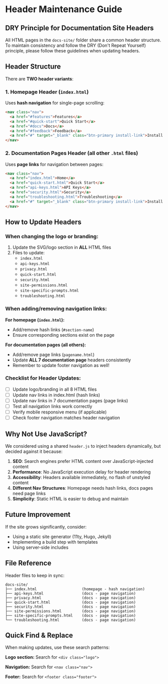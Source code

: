 # Header Maintenance Guide

## DRY Principle for Documentation Site Headers

All HTML pages in the `docs-site/` folder share a common header structure. To maintain consistency and follow the DRY (Don't Repeat Yourself) principle, please follow these guidelines when updating headers.

## Header Structure

There are **TWO header variants**:

### 1. Homepage Header (`index.html`)
Uses **hash navigation** for single-page scrolling:
```html
<nav class="nav">
  <a href="#features">Features</a>
  <a href="#quick-start">Quick Start</a>
  <a href="#docs">Docs</a>
  <a href="#feedback">Feedback</a>
  <a href="#" target="_blank" class="btn-primary install-link">Install Extension</a>
</nav>
```

### 2. Documentation Pages Header (all other `.html` files)
Uses **page links** for navigation between pages:
```html
<nav class="nav">
  <a href="index.html">Home</a>
  <a href="quick-start.html">Quick Start</a>
  <a href="api-keys.html">API Keys</a>
  <a href="security.html">Security</a>
  <a href="troubleshooting.html">Troubleshooting</a>
  <a href="#" target="_blank" class="btn-primary install-link">Install Extension</a>
</nav>
```

## How to Update Headers

### When changing the logo or branding:
1. Update the SVG/logo section in **ALL** HTML files
2. Files to update:
   - `index.html`
   - `api-keys.html`
   - `privacy.html`
   - `quick-start.html`
   - `security.html`
   - `site-permissions.html`
   - `site-specific-prompts.html`
   - `troubleshooting.html`

### When adding/removing navigation links:

**For homepage (`index.html`):**
- Add/remove hash links (`#section-name`)
- Ensure corresponding sections exist on the page

**For documentation pages (all others):**
- Add/remove page links (`pagename.html`)
- Update **ALL 7 documentation page** headers consistently
- Remember to update footer navigation as well!

### Checklist for Header Updates:
- [ ] Update logo/branding in all 8 HTML files
- [ ] Update nav links in index.html (hash links)
- [ ] Update nav links in 7 documentation pages (page links)
- [ ] Test all navigation links work correctly
- [ ] Verify mobile responsive menu (if applicable)
- [ ] Check footer navigation matches header navigation

## Why Not Use JavaScript?

We considered using a shared `header.js` to inject headers dynamically, but decided against it because:

1. **SEO**: Search engines prefer HTML content over JavaScript-injected content
2. **Performance**: No JavaScript execution delay for header rendering
3. **Accessibility**: Headers available immediately, no flash of unstyled content
4. **Different Nav Structures**: Homepage needs hash links, docs pages need page links
5. **Simplicity**: Static HTML is easier to debug and maintain

## Future Improvement

If the site grows significantly, consider:
- Using a static site generator (11ty, Hugo, Jekyll)
- Implementing a build step with templates
- Using server-side includes

## File Reference

Header files to keep in sync:
```
docs-site/
├── index.html                    (homepage - hash navigation)
├── api-keys.html                 (docs - page navigation)
├── privacy.html                  (docs - page navigation)
├── quick-start.html              (docs - page navigation)
├── security.html                 (docs - page navigation)
├── site-permissions.html         (docs - page navigation)
├── site-specific-prompts.html    (docs - page navigation)
└── troubleshooting.html          (docs - page navigation)
```

## Quick Find & Replace

When making updates, use these search patterns:

**Logo section:** Search for `<div class="logo">`

**Navigation:** Search for `<nav class="nav">`

**Footer:** Search for `<footer class="footer">`
